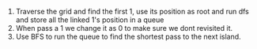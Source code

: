 1. Traverse the grid and find the first 1, use its position as root and run dfs and store all the linked 1's position in a queue
2. When pass a 1 we change it as 0 to make sure we dont revisited it.
3. Use BFS to run the queue to find the shortest pass to the next island.
